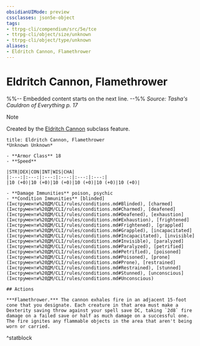 ```yaml
---
obsidianUIMode: preview
cssclasses: json5e-object
tags:
- ttrpg-cli/compendium/src/5e/tce
- ttrpg-cli/object/size/unknown
- ttrpg-cli/object/type/unknown
aliases:
- Eldritch Cannon, Flamethrower
---
```

# Eldritch Cannon, Flamethrower
%%-- Embedded content starts on the next line. --%%
*Source: Tasha's Cauldron of Everything p. 17*  

> [!note]
> Created by the [Eldritch Cannon](Інструменти%20ДМ/CLI/classes/artificer-artillerist-tce.md#Eldritch%20Cannon%20(Level%203)) subclass feature.

```ad-statblock
title: Eldritch Cannon, Flamethrower
*Unknown Unknown*

- **Armor Class** 18
- **Speed** 

|STR|DEX|CON|INT|WIS|CHA|
|:---:|:---:|:---:|:---:|:---:|:---:|
|10 (+0)|10 (+0)|10 (+0)|10 (+0)|10 (+0)|10 (+0)|

- **Damage Immunities** poison, psychic
- **Condition Immunities** [blinded](Інструменти%20ДМ/CLI/rules/conditions.md#Blinded), [charmed](Інструменти%20ДМ/CLI/rules/conditions.md#Charmed), [deafened](Інструменти%20ДМ/CLI/rules/conditions.md#Deafened), [exhaustion](Інструменти%20ДМ/CLI/rules/conditions.md#Exhaustion), [frightened](Інструменти%20ДМ/CLI/rules/conditions.md#Frightened), [grappled](Інструменти%20ДМ/CLI/rules/conditions.md#Grappled), [incapacitated](Інструменти%20ДМ/CLI/rules/conditions.md#Incapacitated), [invisible](Інструменти%20ДМ/CLI/rules/conditions.md#Invisible), [paralyzed](Інструменти%20ДМ/CLI/rules/conditions.md#Paralyzed), [petrified](Інструменти%20ДМ/CLI/rules/conditions.md#Petrified), [poisoned](Інструменти%20ДМ/CLI/rules/conditions.md#Poisoned), [prone](Інструменти%20ДМ/CLI/rules/conditions.md#Prone), [restrained](Інструменти%20ДМ/CLI/rules/conditions.md#Restrained), [stunned](Інструменти%20ДМ/CLI/rules/conditions.md#Stunned), [unconscious](Інструменти%20ДМ/CLI/rules/conditions.md#Unconscious)

## Actions

***Flamethrower.*** The cannon exhales fire in an adjacent 15-foot cone that you designate. Each creature in that area must make a Dexterity saving throw against your spell save DC, taking `2d8` fire damage on a failed save or half as much damage on a successful one. The fire ignites any flammable objects in the area that aren't being worn or carried.
```
^statblock